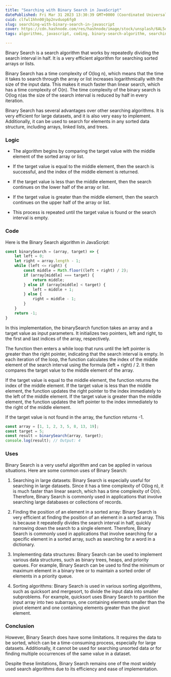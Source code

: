 ```yaml
---
title: "Searching with Binary Search in JavaScript"
datePublished: Fri Mar 31 2023 13:30:39 GMT+0000 (Coordinated Universal Time)
cuid: clfwl1hhn00jbp2nvduop6fg0
slug: searching-with-binary-search-in-javascript
cover: https://cdn.hashnode.com/res/hashnode/image/stock/unsplash/6AL5ong0mFQ/upload/76a21b6dc9e5483286fa5ff010e841cd.jpeg
tags: algorithms, javascript, coding, binary-search-algorithm, searching-algorithms

---
```


Binary Search is a search algorithm that works by repeatedly dividing the search interval in half. It is a very efficient algorithm for searching sorted arrays or lists.

Binary Search has a time complexity of O(log n), which means that the time it takes to search through the array or list increases logarithmically with the size of the input data. This makes it much faster than linear search, which has a time complexity of O(n). The time complexity of the binary search is O(log n)as the size of the search interval is reduced by half in every iteration.

Binary Search has several advantages over other searching algorithms. It is very efficient for large datasets, and it is also very easy to implement. Additionally, it can be used to search for elements in any sorted data structure, including arrays, linked lists, and trees.

### Logic

* The algorithm begins by comparing the target value with the middle element of the sorted array or list.
    
* If the target value is equal to the middle element, then the search is successful, and the index of the middle element is returned.
    
* If the target value is less than the middle element, then the search continues on the lower half of the array or list.
    
* If the target value is greater than the middle element, then the search continues on the upper half of the array or list.
    
* This process is repeated until the target value is found or the search interval is empty.
    

### Code

Here is the Binary Search algorithm in JavaScript:

```javascript
const binarySearch = (array, target) => { 
    let left = 0; 
    let right = array.length - 1;
    while (left <= right) { 
        const middle = Math.floor((left + right) / 2); 
        if (array[middle] === target) { 
            return middle; 
        } else if (array[middle] < target) { 
            left = middle + 1; 
        } else { 
            right = middle - 1; 
        } 
    }
    return -1; 
}
```

In this implementation, the binarySearch function takes an array and a target value as input parameters. It initializes two pointers, left and right, to the first and last indices of the array, respectively.

The function then enters a while loop that runs until the left pointer is greater than the right pointer, indicating that the search interval is empty. In each iteration of the loop, the function calculates the index of the middle element of the search interval using the formula (left + right) / 2. It then compares the target value to the middle element of the array.

If the target value is equal to the middle element, the function returns the index of the middle element. If the target value is less than the middle element, the function updates the right pointer to the index immediately to the left of the middle element. If the target value is greater than the middle element, the function updates the left pointer to the index immediately to the right of the middle element.

If the target value is not found in the array, the function returns -1.

```javascript
const array = [1, 1, 2, 3, 5, 8, 13, 19]; 
const target = 5; 
const result = binarySearch(array, target);
console.log(result); // Output: 4
```

### Uses

Binary Search is a very useful algorithm and can be applied in various situations. Here are some common uses of Binary Search:

1. Searching in large datasets: Binary Search is especially useful for searching in large datasets. Since it has a time complexity of O(log n), it is much faster than linear search, which has a time complexity of O(n). Therefore, Binary Search is commonly used in applications that involve searching large databases or collections of records.
    
2. Finding the position of an element in a sorted array: Binary Search is very efficient at finding the position of an element in a sorted array. This is because it repeatedly divides the search interval in half, quickly narrowing down the search to a single element. Therefore, Binary Search is commonly used in applications that involve searching for a specific element in a sorted array, such as searching for a word in a dictionary.
    
3. Implementing data structures: Binary Search can be used to implement various data structures, such as binary trees, heaps, and priority queues. For example, Binary Search can be used to find the minimum or maximum element in a binary tree or to maintain a sorted order of elements in a priority queue.
    
4. Sorting algorithms: Binary Search is used in various sorting algorithms, such as quicksort and mergesort, to divide the input data into smaller subproblems. For example, quicksort uses Binary Search to partition the input array into two subarrays, one containing elements smaller than the pivot element and one containing elements greater than the pivot element.
    

### Conclusion

However, Binary Search does have some limitations. It requires the data to be sorted, which can be a time-consuming process, especially for large datasets. Additionally, it cannot be used for searching unsorted data or for finding multiple occurrences of the same value in a dataset.

Despite these limitations, Binary Search remains one of the most widely used search algorithms due to its efficiency and ease of implementation.